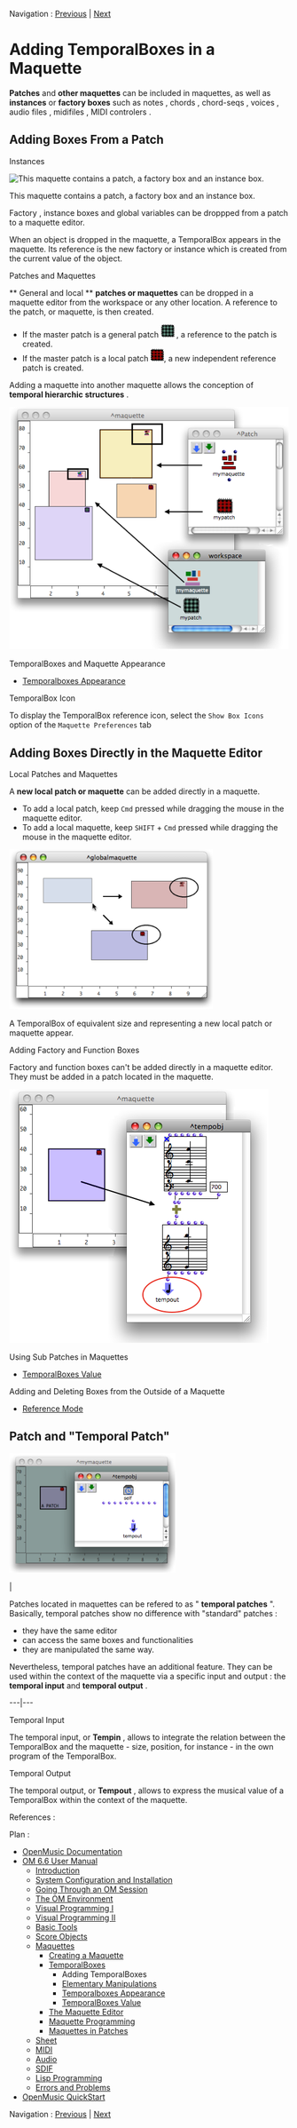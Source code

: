 Navigation : [Previous](TemporalBoxes "page
précédente\(TemporalBoxes\)") | [Next](elementary "page
suivante\(Elementary Manipulations\)")


# Adding TemporalBoxes in a Maquette

**Patches** and  **other maquettes** can be included in maquettes, as well as
**instances** or  **factory boxes** such as  notes ,  chords , chord-seqs ,
voices ,  audio files ,  midifiles ,  MIDI controlers .

## Adding Boxes From a Patch

Instances

![This maquette contains a patch, a factory box and an instance
box.](../res/addinstancesinmaq1.png)

This maquette contains a patch, a factory box and an instance box.

Factory ,  instance boxes and  global variables can be droppped from a patch
to a maquette editor.

When an object is dropped in the maquette, a TemporalBox appears in the
maquette. Its reference is the new factory or instance which is created from
the current value of the object.

Patches and Maquettes

** General and local  ** **patches or maquettes** can be dropped in a maquette
editor from the workspace or any other location. A reference to the patch, or
maquette, is then created.

  * If the master patch is a general patch ![](../res/bluepatch_icon.png) , a reference to the patch is created.
  * If the master patch is a local patch ![](../res/redpatch_icon.png), a new independent reference patch is created.

Adding a maquette into another maquette allows the conception of  **temporal
hierarchic structures** .

![](../res/mmmmmmmm.png)

TemporalBoxes and Maquette Appearance

  * [Temporalboxes Appearance](Appearance)

TemporalBox Icon

To display the TemporalBox reference icon, select the `Show Box Icons` option
of the `Maquette Preferences` tab

## Adding Boxes Directly in the Maquette Editor

Local Patches and Maquettes

A  **new local patch or maquette** can be added directly in a maquette.

  * To add a local patch, keep `Cmd` pressed while dragging the mouse in the maquette editor. 
  * To add a local maquette, keep `SHIFT` \+ `Cmd` pressed while dragging the mouse in the maquette editor. 

![](../res/nmp.png)

A TemporalBox of equivalent size and representing a new local patch or
maquette appear.

Adding Factory and Function Boxes

Factory and  function boxes can't be added  directly in a maquette editor.
They must be added in a patch located in the maquette.

![](../res/tempobj21.png)

Using Sub Patches in Maquettes

  * [TemporalBoxes Value](TempValues)

Adding and Deleting Boxes from the Outside of a Maquette

  * [Reference Mode](Maquettes%20in%20Patches2)

## Patch and "Temporal Patch"

[![](../res/temppatch_1.png)](../res/temppatch.png "Cliquez pour agrandir")

|

Patches located in maquettes can be refered to as " **temporal patches** ".
Basically, temporal patches show no difference with "standard" patches :

  * they have the same editor
  * can access the same boxes and functionalities
  * they are manipulated the same way. 

Nevertheless, temporal patches have an additional feature. They can be used
within the context of the maquette via a specific input and output : the
**temporal input** and  **temporal output** .  
  
---|---  
  
Temporal Input

The temporal input, or  **Tempin** , allows to integrate the relation between
the TemporalBox and the maquette - size, position, for instance - in the own
program of the TemporalBox.

Temporal Output

The temporal output, or  **Tempout** , allows to express the musical value of
a TemporalBox within the context of the maquette.

References :

Plan :

  * [OpenMusic Documentation](OM-Documentation)
  * [OM 6.6 User Manual](OM-User-Manual)
    * [Introduction](00-Sommaire)
    * [System Configuration and Installation](Installation)
    * [Going Through an OM Session](Goingthrough)
    * [The OM Environment](Environment)
    * [Visual Programming I](BasicVisualProgramming)
    * [Visual Programming II](AdvancedVisualProgramming)
    * [Basic Tools](BasicObjects)
    * [Score Objects](ScoreObjects)
    * [Maquettes](Maquettes)
      * [Creating a Maquette](Maquette)
      * [TemporalBoxes](TemporalBoxes)
        * Adding TemporalBoxes
        * [Elementary Manipulations](elementary)
        * [Temporalboxes Appearance](Appearance)
        * [TemporalBoxes Value](TempValues)
      * [The Maquette Editor](Editor)
      * [Maquette Programming](Programming%20Maquette)
      * [Maquettes in Patches](Maquettes%20in%20Patches)
    * [Sheet](Sheet)
    * [MIDI](MIDI)
    * [Audio](Audio)
    * [SDIF](SDIF)
    * [Lisp Programming](Lisp)
    * [Errors and Problems](errors)
  * [OpenMusic QuickStart](QuickStart-Chapters)

Navigation : [Previous](TemporalBoxes "page
précédente\(TemporalBoxes\)") | [Next](elementary "page
suivante\(Elementary Manipulations\)")

